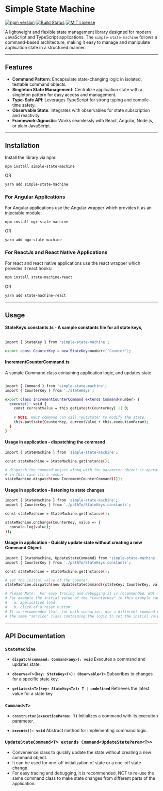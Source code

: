 # Simple State Machine

[![npm version](https://badge.fury.io/js/simple-state-machine.svg)](https://www.npmjs.com/package/simple-state-machine)
[![Build Status](https://github.com/your-username/simple-state-machine/actions/workflows/build.yml/badge.svg)](https://github.com/your-username/simple-state-machine/actions)
[![MIT License](https://img.shields.io/badge/license-MIT-green.svg)](LICENSE)

A lightweight and flexible state management library designed for modern JavaScript and TypeScript applications. 
The `simple-state-machine` follows a command-based architecture, making it easy to manage and manipulate application state in a structured manner.

---

## Features

- **Command Pattern**: Encapsulate state-changing logic in isolated, testable command objects.
- **Singleton State Management**: Centralize application state with a singleton pattern for easy access and management.
- **Type-Safe API**: Leverages TypeScript for strong typing and compile-time safety.
- **Observable State**: Integrates with observables for state subscription and reactivity.
- **Framework-Agnostic**: Works seamlessly with React, Angular, Node.js, or plain JavaScript.

---

## Installation

Install the library via npm:

```bash
npm install simple-state-machine
```
OR
```bash
yarn add simple-state-machine
```

### For Angular Applications

For Angular applications use the Angular wrapper which provides it as an injectable module:

```bash
npm install ngx-state-machine
```
OR
```bash
yarn add ngx-state-machine
```

### For ReactJs and React Native Applications

For react and react native applications use the react wrapper which provides it react hooks:

```bash
npm install state-machine-react
```
OR
```bash
yarn add state-machine-react
```


---
## Usage

#### StateKeys.constants.ts - A sample constants file for all state keys,
```bash

import { StateKey } from 'simple-state-machine';

export const CounterKey = new StateKey<number>('Counter');
```

#### IncrementCounterCommand.ts 
A sample Command class containing application logic, and updates state.
```bash

import { Command } from 'simple-state-machine';
import { CounterKey } from './stateKeys';

export class IncrementCounterCommand extends Command<number> {
  execute(): void {
    const currentValue = this.getLatest(CounterKey) || 0;
    
    # NOTE: ONLY command can call "putState" to modify the state.    
    this.putState(CounterKey, currentValue + this.executionParam);
  }
}
```

#### Usage in application - dispatching the command
```bash
import { StateMachine } from 'simple-state-machine';

const stateMachine = StateMachine.getInstance();

# dispatch the command object along with the parameter object it operates on, 
# in this case its a number 
stateMachine.dispatch(new IncrementCounterCommand(1));

```

#### Usage in application - listening to state changes
```bash
import { StateMachine } from 'simple-state-machine';
import { CounterKey } from './pathTo/StateKeys.constants';

const stateMachine = StateMachine.getInstance();

stateMachine.onChange(CounterKey, value => {
  console.log(value);
});
```

#### Usage in application -  Quickly update state without creating a new Command Object.
```bash
import { StateMachine, UpdateStateCommand} from 'simple-state-machine';
import { CounterKey } from './pathTo/StateKeys.constants';

const stateMachine = StateMachine.getInstance();

# set the initial value of the counter.
stateMachine.dispatch(new UpdateStateCommand({stateKey: CounterKey, value: 0}));

# Please Note:  For easy tracing and debugging it is recommended, NOT to re-use a command class.
# For example the initial value of the "CounterKey" in this example can be set from, say 
#   a. application load
#   b. click of a reset button.
# It is recommended that, for both scenarios, use a different command object, which can call 
# the same "service" class containing the logic to set the initial value
```

---
## API Documentation

### `StateMachine`
- **`dispatch(command: Command<any>): void`**
  Executes a command and updates state.

- **`observe<T>(key: StateKey<T>): Observable<T>`**
  Subscribes to changes for a specific state key.

- **`getLatest<T>(key: StateKey<T>): T | undefined`**
  Retrieves the latest value for a state key.

### `Command<T>`
- **`constructor(executionParam: T)`**
  Initializes a command with its execution parameter.

- **`execute(): void`**
  Abstract method for implementing command logic.

### `UpdateStateCommand<T> extends Command<UpdateStateParam<T>> `
- Convenience class to quickly update the state without creating a new command object.
- It can be used for one-off initialization of state or a one-off state change.
- For easy tracing and debugging, it is recommended, NOT to re-use the same command class to make state changes from different parts of the application.
